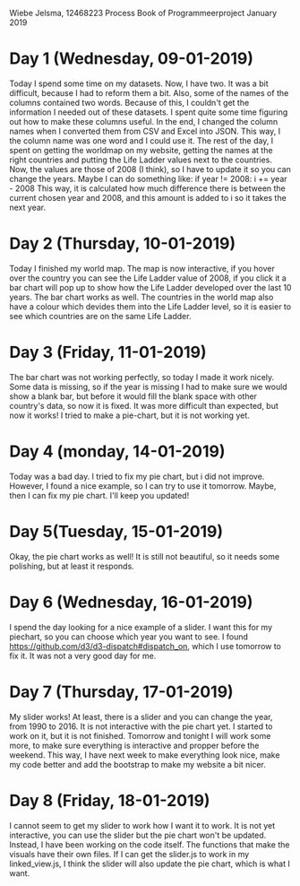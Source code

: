 Wiebe Jelsma, 12468223
Process Book of Programmeerproject
January 2019

# Day 1 (Wednesday, 09-01-2019)
Today I spend some time on my datasets. Now, I have two.
It was a bit difficult, because I had to reform them a bit.
Also, some of the names of the columns contained two words.
Because of this, I couldn't get the information I needed out of these datasets.
I spent quite some time figuring out how to make these columns useful.
In the end, I changed the column names when I converted them from CSV and Excel into JSON.
This way, I the column name was one word and I could use it.
The rest of the day, I spent on getting the worldmap on my website, getting the names at the right countries and putting the Life Ladder values next to the countries. Now, the values are those of 2008 (I think), so I have to update it so you can change the years. 
Maybe I can do something like:
if year != 2008:
    i += year - 2008
This way, it is calculated how much difference there is between the current chosen year and 2008, and this amount is added to i so it takes the next year.

# Day 2 (Thursday, 10-01-2019)
Today I finished my world map.
The map is now interactive, if you hover over the country you can see the Life Ladder value of 2008, if you click it a bar chart will pop up to show how the Life Ladder developed over the last 10 years.
The bar chart works as well.
The countries in the world map also have a colour which devides them into the Life Ladder level, so it is easier to see which countries are on the same Life Ladder.

# Day 3 (Friday, 11-01-2019)
The bar chart was not working perfectly, so today I made it work nicely.
Some data is missing, so if the year is missing I had to make sure we would show a blank bar, but before it would fill the blank space with other country's data, so now it is fixed.
It was more difficult than expected, but now it works!
I tried to make a pie-chart, but it is not working yet.

# Day 4 (monday, 14-01-2019)
Today was a bad day.
I tried to fix my pie chart, but i did not improve.
However, I found a nice example, so I can try to use it tomorrow.
Maybe, then I can fix my pie chart. I'll keep you updated!

# Day 5(Tuesday, 15-01-2019)
Okay, the pie chart works as well!
It is still not beautiful, so it needs some polishing, but at least it responds.

# Day 6 (Wednesday, 16-01-2019)
I spend the day looking for a nice example of a slider. I want this for my piechart, so you can choose which year you want to see.
I found https://github.com/d3/d3-dispatch#dispatch_on, which I use tomorrow to fix it. It was not a very good day for me.

# Day 7 (Thursday, 17-01-2019)
My slider works!
At least, there is a slider and you can change the year, from 1990 to 2016.
It is not interactive with the pie chart yet. I started to work on it, but it is not finished.
Tomorrow and tonight I will work some more, to make sure everything is interactive and propper before the weekend.
This way, I have next week to make everything look nice, make my code better and add the bootstrap to make my website a bit nicer.

# Day 8 (Friday, 18-01-2019)
I cannot seem to get my slider to work how I want it to work.
It is not yet interactive, you can use the slider but the pie chart won't be updated. 
Instead, I have been working on the code itself. The functions that make the visuals have their own files.
If I can get the slider.js to work in my linked_view.js, I think the slider will also update the pie chart, which is what I want.